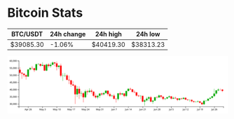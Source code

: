 # Bitcoin Stats

BTC/USDT|24h change|24h high|24h low|
|---|---|---|---|
|$39085.30|-1.06%|$40419.30|$38313.23|

<img src="./chart.svg">
